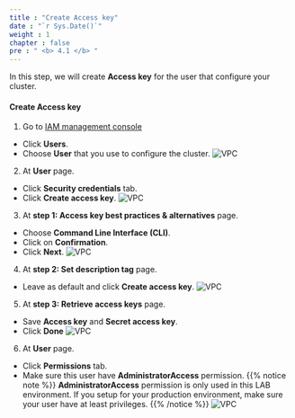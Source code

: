 ```yaml
---
title : "Create Access key"
date : "`r Sys.Date()`"
weight : 1
chapter : false
pre : " <b> 4.1 </b> "
---
```


In this step, we will create **Access key** for the user that configure your cluster.

#### Create **Access key**
1. Go to [IAM management console](https://console.aws.amazon.com/iam/home)
  - Click **Users**.
  - Choose **User** that you use to configure the cluster.
  ![VPC](/images/4.configure/ws01-configure02.png)

2. At **User** page.
  - Click **Security credentials** tab.
  - Click **Create access key**.
  ![VPC](/images/4.configure/ws01-configure03.png)

3. At **step 1: Access key best practices & alternatives** page.
  - Choose **Command Line Interface (CLI)**.
  - Click on **Confirmation**.
  - Click **Next**.
  ![VPC](/images/4.configure/ws01-configure04.png)

4. At **step 2: Set description tag** page.
  - Leave as default and click **Create access key**.
  ![VPC](/images/4.configure/ws01-configure05.png)

5. At **step 3: Retrieve access keys** page.
  - Save **Access key** and **Secret access key**.
  - Click **Done**
  ![VPC](/images/4.configure/ws01-configure06.png)

6. At **User** page.
  - Click **Permissions** tab.
  - Make sure this user have **AdministratorAccess** permission.
  {{% notice note %}}
  **AdministratorAccess** permission is only used in this LAB environment. If you setup for your production environment, make sure your user have at least privileges.
  {{% /notice %}}
  ![VPC](/images/4.configure/ws01-configure07.png)